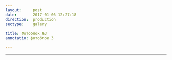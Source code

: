 ```yaml
---
layout:     post
date:       2017-01-06 12:27:18
direction:  production
sectype:    galery

title: Фотоблок №3 
annotatio: фотоблок 3

---
```

<section class="prod_galery">
    <div id="fotoblock-3" class="owl-carousel owl-theme">
        <a href="#galery" class="item"><div class="img_inline" style="background-image: url(../../../../images/prod/3_1.jpg"></div></a>
        <a href="#galery" class="item"><div class="img_inline" style="background-image: url(../../../../images/prod/3_2.jpg"></div></a>
        <a href="#galery" class="item"><div class="img_inline" style="background-image: url(../../../../images/prod/3_3.jpg"></div></a>
        <a href="#galery" class="item"><div class="img_inline" style="background-image: url(../../../../images/prod/3_4.jpg"></div></a>
        <a href="#galery" class="item"><div class="img_inline" style="background-image: url(../../../../images/prod/3_5.jpg"></div></a>
        <a href="#galery" class="item"><div class="img_inline" style="background-image: url(../../../../images/prod/3_6.jpg"></div></a>
    </div>
    <div class="container">
        <hr class="style-prod">
    </div>
</section>  